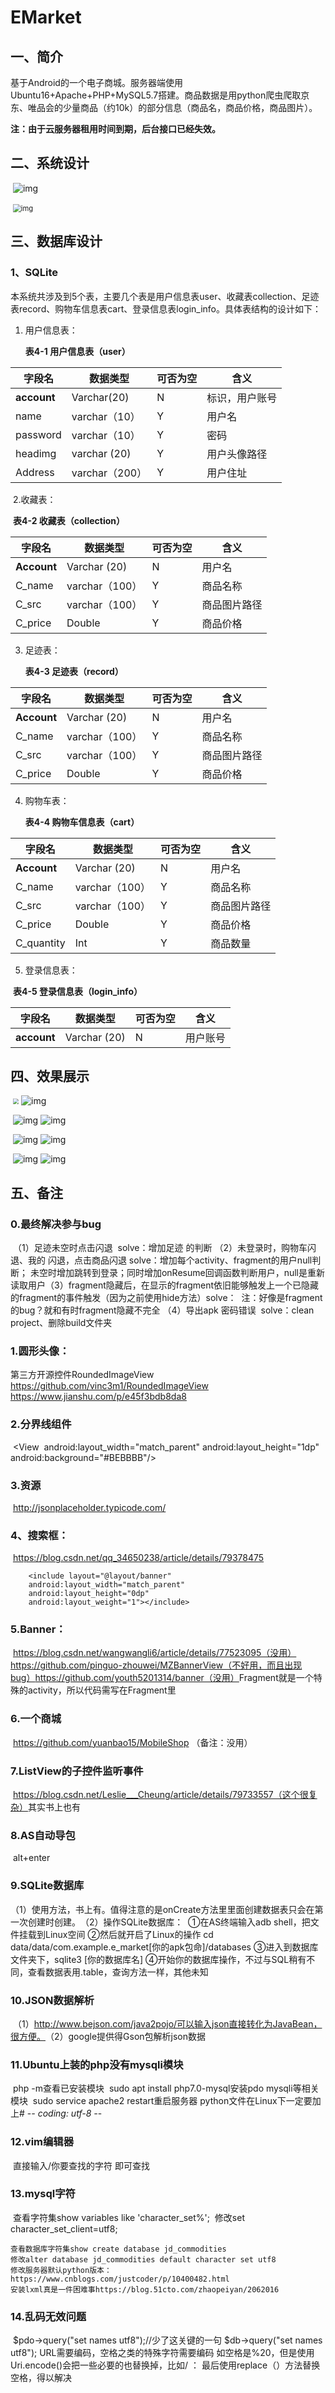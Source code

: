 # EMarket

## 一、简介

基于Android的一个电子商城。服务器端使用Ubuntu16+Apache+PHP+MySQL5.7搭建。商品数据是用python爬虫爬取京东、唯品会的少量商品（约10k）的部分信息（商品名，商品价格，商品图片）。

**注：由于云服务器租用时间到期，后台接口已经失效。**

## 二、系统设计



​         ![img](imgs/clip_image001.jpg)  

​         <img src="imgs/clip_image002.jpg" alt="img" style="zoom:80%;" />   

## 三、数据库设计

### 	1、SQLite

本系统共涉及到5个表，主要几个表是用户信息表user、收藏表collection、足迹表record、购物车信息表cart、登录信息表login_info。具体表结构的设计如下：

1. 用户信息表：

   **表4-1 用户信息表（user）**

| 字段名      | 数据类型       | 可否为空 | 含义           |
| ----------- | -------------- | -------- | -------------- |
| **account** | Varchar(20)    | N        | 标识，用户账号 |
| name        | varchar（10）  | Y        | 用户名         |
| password    | varchar（10）  | Y        | 密码           |
| headimg     | varchar  (20)  | Y        | 用户头像路径   |
| Address     | varchar（200） | Y        | 用户住址       |

​	2.收藏表：

​		**表4-2 收藏表（collection）**

| 字段名      | 数据类型       | 可否为空 | 含义         |
| ----------- | -------------- | -------- | ------------ |
| **Account** | Varchar (20)   | N        | 用户名       |
| C_name      | varchar（100） | Y        | 商品名称     |
| C_src       | varchar（100） | Y        | 商品图片路径 |
| C_price     | Double         | Y        | 商品价格     |

 

3. 足迹表：

   **表4-3 足迹表（record）**

| 字段名      | 数据类型       | 可否为空 | 含义         |
| ----------- | -------------- | -------- | ------------ |
| **Account** | Varchar (20)   | N        | 用户名       |
| C_name      | varchar（100） | Y        | 商品名称     |
| C_src       | varchar（100） | Y        | 商品图片路径 |
| C_price     | Double         | Y        | 商品价格     |

4. 购物车表：

   **表4-4 购物车信息表（cart）**

| 字段名      | 数据类型       | 可否为空 | 含义         |
| ----------- | -------------- | -------- | ------------ |
| **Account** | Varchar (20)   | N        | 用户名       |
| C_name      | varchar（100） | Y        | 商品名称     |
| C_src       | varchar（100） | Y        | 商品图片路径 |
| C_price     | Double         | Y        | 商品价格     |
| C_quantity  | Int            | Y        | 商品数量     |

5. 登录信息表：

​	**表4-5 登录信息表（login_info）**

| 字段名      | 数据类型     | 可否为空 | 含义     |
| ----------- | ------------ | -------- | -------- |
| **account** | Varchar (20) | N        | 用户账号 |

## 四、效果展示

​     <img src="imgs/3.png" style="zoom:57%;" />               ![img](imgs/clip_image004.jpg)  



​         ![img](imgs/clip_image005.jpg)      ![img](imgs/clip_image006.jpg)  

​         ![img](imgs/clip_image007.jpg)           ![img](imgs/clip_image008.jpg)  

​         ![img](imgs/clip_image009.jpg)           ![img](imgs/clip_image010.jpg)  

## 五、备注

### 0.最终解决参与bug

​	（1）足迹未空时点击闪退
​		solve：增加足迹 的判断
​	（2）未登录时，购物车闪退、我的 闪退，点击商品闪退
​		solve：增加每个activity、fragment的用户null判断；
​			未空时增加跳转到登录；同时增加onResume回调函数判断用户，null是重新读取用户
​	（3）fragment隐藏后，在显示的fragment依旧能够触发上一个已隐藏的fragment的事件触发（因为之前使用hide方法）
​		solve：
​		注：好像是fragment的bug？就和有时fragment隐藏不完全
​	（4）导出apk 密码错误
​		solve：clean project、删除build文件夹

### 1.圆形头像：

第三方开源控件RoundedImageView
https://github.com/vinc3m1/RoundedImageView
https://www.jianshu.com/p/e45f3bdb8da8

### 2.分界线组件

​        <View
​            android:layout_width="match_parent"
​            android:layout_height="1dp"
​            android:background="#BEBBBB"/>

### 3.资源

​	http://jsonplaceholder.typicode.com/

### 4、搜索框：

​	https://blog.csdn.net/qq_34650238/article/details/79378475
​		

		<include layout="@layout/banner"
	    android:layout_width="match_parent"
	    android:layout_height="0dp"
	    android:layout_weight="1"></include>
### 5.Banner：

​	https://blog.csdn.net/wangwangli6/article/details/77523095（没用）
​	https://github.com/pinguo-zhouwei/MZBannerView（不好用，而且出现bug）
​	https://github.com/youth5201314/banner（没用）
​	Fragment就是一个特殊的activity，所以代码需写在Fragment里
​		

### 6.一个商城

​	https://github.com/yuanbao15/MobileShop （备注：没用）

### 7.ListView的子控件监听事件

​	https://blog.csdn.net/Leslie___Cheung/article/details/79733557（这个很复杂）
​	其实书上也有

### 8.AS自动导包

​	alt+enter

### 9.SQLite数据库

​	（1）使用方法，书上有。值得注意的是onCreate方法里里面创建数据表只会在第一次创建时创建。
​	（2）操作SQLite数据库：
​		①在AS终端输入adb shell，把文件挂载到Linux空间
​		②然后就开启了Linux的操作 cd data/data/com.example.e_market[你的apk包命]/databases
​		③进入到数据库文件夹下，sqlite3 [你的数据库名]
​		④开始你的数据库操作，不过与SQL稍有不同，查看数据表用.table，查询方法一样，其他未知
​		

### 10.JSON数据解析

​	（1）http://www.bejson.com/java2pojo/可以输入json直接转化为JavaBean，很方便。
​	（2）google提供得Gson包解析json数据

### 11.Ubuntu上装的php没有mysqli模块

​	php -m查看已安装模块
​	sudo apt install php7.0-mysql安装pdo mysqli等相关模块
​	sudo service apache2 restart重启服务器
​	python文件在Linux下一定要加上# -*- coding: utf-8 -*-

### 12.vim编辑器

​	直接输入/你要查找的字符  即可查找

### 13.mysql字符

​	查看字符集show variables like 'character_set%';
​	修改set character_set_client=utf8;
​	

```shell
查看数据库字符集show create database jd_commodities
修改alter database jd_commodities default character set utf8
修改服务器默认python版本：https://www.cnblogs.com/justcoder/p/10400482.html
安装lxml真是一件困难事https://blog.51cto.com/zhaopeiyan/2062016
```

### 14.乱码无效问题

​	$pdo->query("set names utf8");//少了这关键的一句
​	$db->query("set names utf8");
​	URL需要编码，空格之类的特殊字符需要编码
​	如空格是%20，但是使用Uri.encode()会把一些必要的也替换掉，比如/ ：
​	最后使用replace（）方法替换空格，得以解决